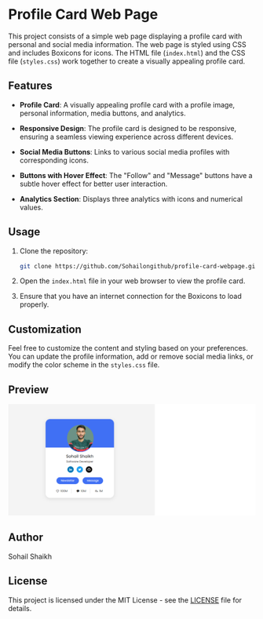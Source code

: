 # Profile Card Web Page

This project consists of a simple web page displaying a profile card with personal and social media information. The web page is styled using CSS and includes Boxicons for icons. The HTML file (`index.html`) and the CSS file (`styles.css`) work together to create a visually appealing profile card.

## Features

- **Profile Card**: A visually appealing profile card with a profile image, personal information, media buttons, and analytics.

- **Responsive Design**: The profile card is designed to be responsive, ensuring a seamless viewing experience across different devices.

- **Social Media Buttons**: Links to various social media profiles with corresponding icons.

- **Buttons with Hover Effect**: The "Follow" and "Message" buttons have a subtle hover effect for better user interaction.

- **Analytics Section**: Displays three analytics with icons and numerical values.

## Usage

1. Clone the repository:
   ```bash
   git clone https://github.com/Sohailongithub/profile-card-webpage.git
   ```

2. Open the `index.html` file in your web browser to view the profile card.

3. Ensure that you have an internet connection for the Boxicons to load properly.

## Customization

Feel free to customize the content and styling based on your preferences. You can update the profile information, add or remove social media links, or modify the color scheme in the `styles.css` file.

## Preview

![Profile Card Preview](./Profile%20Card%20Project/images/profile_card_perview.png)

## Author

Sohail Shaikh

## License

This project is licensed under the MIT License - see the [LICENSE](LICENSE) file for details.
